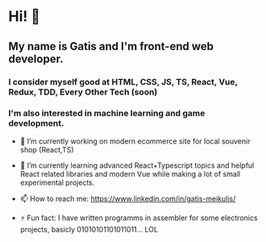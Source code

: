 # Hi! 👋

## My name is Gatis and I'm front-end web developer.

### I consider myself good at HTML, CSS, JS, TS, React, Vue, Redux, TDD, Every Other Tech (soon) 
### I'm also interested in machine learning and game development.

- 🔭 I’m currently working on modern ecommerce site for local souvenir shop (React,TS)
- 🌱 I’m currently learning advanced React+Typescript topics and helpful React related libraries and modern Vue while making a lot of small experimental projects.

- 📫 How to reach me: https://www.linkedin.com/in/gatis-meikulis/

- ⚡ Fun fact: I have written programms in assembler for some electronics projects, basicly 01010101101011011... LOL

